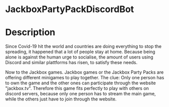 # JackboxPartyPackDiscordBot

# Description

Since Covid-19 hit the world and countries are doing everything to stop the spreading, it happened that a lot of people stay at home.
Because being alone is against the human urge to socialise, the amount of users using Discord and similar plattforms has risen, to satisfy these needs.

Now to the Jackbox games. Jackbox games or the Jackbox Party Packs are offering different minigames to play together. The clue: Only one person has to own the game and the other ones can participate through the website "jackbox.tv". Therefore this game fits perfectly to play with others on discord servers, because only one person has to stream the main game, while the others just have to join through the website.

